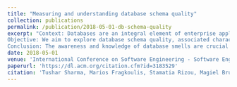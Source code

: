 ```yaml
---
title: "Measuring and understanding database schema quality"
collection: publications
permalink: /publication/2018-05-01-db-schema-quality
excerpt: "Context: Databases are an integral element of enterprise applica- tions. Similarly to code, database schemas are also prone to smells — best practice violations.
Objective: We aim to explore database schema quality, associated characteristics and their relationships with other software artifacts. Method: We present a catalog of 13 database schema smells and elicit developers' perspective through a survey. We extract embedded SQL statements and identify database schema smells by employing the DbDeo tool which we developed. We analyze 2925 production-quality systems (357 industrial and 2568 well-engineered open-source projects) and empirically study quality characteristics of their database schemas. In total, we analyze 629 million lines of code containing more than 393 thousand sql statements. Results: We find that the index abuse smell occurs most frequently in database code, that the use of an orm framework doesn't immune the application from database smells, and that some database smells, such as adjacency list, are more prone to occur in industrial projects compared to open-source projects. Our co-occurrence analysis shows that whenever the clone table smell in industrial projects and the values in attribute definition smell in open-source projects get spotted, it is very likely to find other database smells in the project.
Conclusion: The awareness and knowledge of database smells are crucial for developing high-quality software systems and can be enhanced by the adoption of better tools helping developers to identify database smells early."
date: 2018-05-01
venue: 'International Conference on Software Engineering - Software Engineering in Practice track'
paperurl: 'https://dl.acm.org/citation.cfm?id=3183529'
citation: 'Tushar Sharma, Marios Fragkoulis, Stamatia Rizou, Magiel Bruntink, and Diomidis Spinellis. (2018). &quot;Measuring and understanding database schema quality.&quot; 40th International Conference on Software Engineering - Software Engineering in Practice. pages 55-64. Gothenburg, Sweden. ACM.'
---
```


